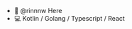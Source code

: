 - 👋 @rinnnw Here
- 💻 Kotlin / Golang / Typescript / React

<!---
rinnnw/rinnnw is a ✨ special ✨ repository because its `README.md` (this file) appears on your GitHub profile.
You can click the Preview link to take a look at your changes.
--->
